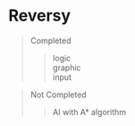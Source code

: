 # Reversy
> Completed  
>> logic  
>> graphic  
>> input





> Not Completed  
>> AI with A* algorithm

